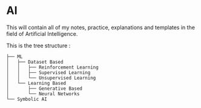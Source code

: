 # AI

This will contain all of my notes, practice, explanations and templates in the field of Artificial Intelligence.

This is the tree structure : 
```
├── ML
│   ├── Dataset Based
│   │   ├── Reinforcement Learning
│   │   ├── Supervised Learning
│   │   └── Unsupervised Learning
│   └── Learning Based
│       ├── Generative Based
│       └── Neural Networks
└── Symbolic AI
```

